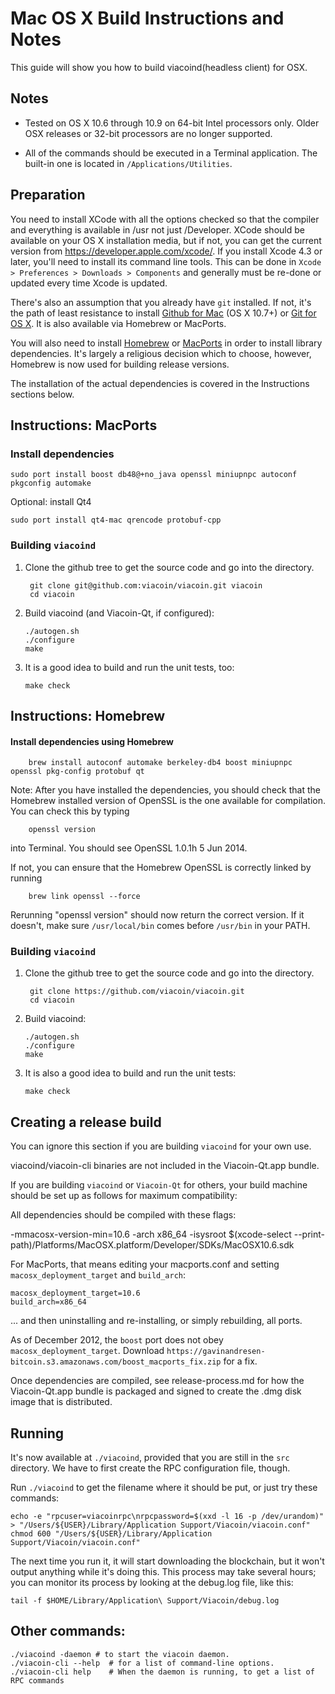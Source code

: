 Mac OS X Build Instructions and Notes
====================================
This guide will show you how to build viacoind(headless client) for OSX.

Notes
-----

* Tested on OS X 10.6 through 10.9 on 64-bit Intel processors only.
Older OSX releases or 32-bit processors are no longer supported.

* All of the commands should be executed in a Terminal application. The
built-in one is located in `/Applications/Utilities`.

Preparation
-----------

You need to install XCode with all the options checked so that the compiler
and everything is available in /usr not just /Developer. XCode should be
available on your OS X installation media, but if not, you can get the
current version from https://developer.apple.com/xcode/. If you install
Xcode 4.3 or later, you'll need to install its command line tools. This can
be done in `Xcode > Preferences > Downloads > Components` and generally must
be re-done or updated every time Xcode is updated.

There's also an assumption that you already have `git` installed. If
not, it's the path of least resistance to install [Github for Mac](https://mac.github.com/)
(OS X 10.7+) or
[Git for OS X](https://code.google.com/p/git-osx-installer/). It is also
available via Homebrew or MacPorts.

You will also need to install [Homebrew](http://brew.sh)
or [MacPorts](https://www.macports.org/) in order to install library
dependencies. It's largely a religious decision which to choose, however, Homebrew
is now used for building release versions.

The installation of the actual dependencies is covered in the Instructions
sections below.

Instructions: MacPorts
----------------------

### Install dependencies

    sudo port install boost db48@+no_java openssl miniupnpc autoconf pkgconfig automake

Optional: install Qt4

    sudo port install qt4-mac qrencode protobuf-cpp

### Building `viacoind`

1. Clone the github tree to get the source code and go into the directory.

        git clone git@github.com:viacoin/viacoin.git viacoin
        cd viacoin

2.  Build viacoind (and Viacoin-Qt, if configured):

        ./autogen.sh
        ./configure
        make

3.  It is a good idea to build and run the unit tests, too:

        make check

Instructions: Homebrew
----------------------

#### Install dependencies using Homebrew

        brew install autoconf automake berkeley-db4 boost miniupnpc openssl pkg-config protobuf qt

Note: After you have installed the dependencies, you should check that the Homebrew installed version of OpenSSL is the one available for compilation. You can check this by typing

        openssl version

into Terminal. You should see OpenSSL 1.0.1h 5 Jun 2014.

If not, you can ensure that the Homebrew OpenSSL is correctly linked by running

        brew link openssl --force

Rerunning "openssl version" should now return the correct version. If it
doesn't, make sure `/usr/local/bin` comes before `/usr/bin` in your
PATH. 

### Building `viacoind`

1. Clone the github tree to get the source code and go into the directory.

        git clone https://github.com/viacoin/viacoin.git
        cd viacoin

2.  Build viacoind:

        ./autogen.sh
        ./configure
        make

3.  It is also a good idea to build and run the unit tests:

        make check

Creating a release build
------------------------
You can ignore this section if you are building `viacoind` for your own use.

viacoind/viacoin-cli binaries are not included in the Viacoin-Qt.app bundle.

If you are building `viacoind` or `Viacoin-Qt` for others, your build machine should be set up
as follows for maximum compatibility:

All dependencies should be compiled with these flags:

 -mmacosx-version-min=10.6
 -arch x86_64
 -isysroot $(xcode-select --print-path)/Platforms/MacOSX.platform/Developer/SDKs/MacOSX10.6.sdk

For MacPorts, that means editing your macports.conf and setting
`macosx_deployment_target` and `build_arch`:

    macosx_deployment_target=10.6
    build_arch=x86_64

... and then uninstalling and re-installing, or simply rebuilding, all ports.

As of December 2012, the `boost` port does not obey `macosx_deployment_target`.
Download `https://gavinandresen-bitcoin.s3.amazonaws.com/boost_macports_fix.zip`
for a fix.

Once dependencies are compiled, see release-process.md for how the Viacoin-Qt.app
bundle is packaged and signed to create the .dmg disk image that is distributed.

Running
-------

It's now available at `./viacoind`, provided that you are still in the `src`
directory. We have to first create the RPC configuration file, though.

Run `./viacoind` to get the filename where it should be put, or just try these
commands:

    echo -e "rpcuser=viacoinrpc\nrpcpassword=$(xxd -l 16 -p /dev/urandom)" > "/Users/${USER}/Library/Application Support/Viacoin/viacoin.conf"
    chmod 600 "/Users/${USER}/Library/Application Support/Viacoin/viacoin.conf"

The next time you run it, it will start downloading the blockchain, but it won't
output anything while it's doing this. This process may take several hours;
you can monitor its process by looking at the debug.log file, like this:

    tail -f $HOME/Library/Application\ Support/Viacoin/debug.log

Other commands:
-------

    ./viacoind -daemon # to start the viacoin daemon.
    ./viacoin-cli --help  # for a list of command-line options.
    ./viacoin-cli help    # When the daemon is running, to get a list of RPC commands
